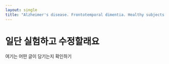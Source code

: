 ```yaml
---
layout: single
title: "Alzheimer's disease. Frontotemporal dimentia. Healthy subjects EEG recordings"
---
```


# 일단 실험하고 수정할래요

여기는 어떤 글이 담기는지 확인하기
